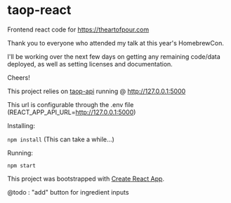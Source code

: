 # taop-react
Frontend react code for https://theartofpour.com

Thank you to everyone who attended my talk at this year's HomebrewCon.

I'll be working over the next few days on getting any remaining code/data deployed, as well as setting licenses and documentation.

Cheers!

This project relies on [taop-api](https://github.com/TheArtOfPour/taop-api) running @ http://127.0.0.1:5000

This url is configurable through the .env file (REACT_APP_API_URL=http://127.0.0.1:5000)

Installing: 

```npm install``` (This can take a while...)

Running:

```npm start```


This project was bootstrapped with [Create React App](https://github.com/facebookincubator/create-react-app).

@todo : "add" button for ingredient inputs
